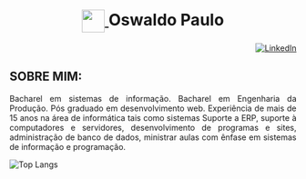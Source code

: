 <h1 align="center">
    <a href="https://www.dio.me/">
        <img align="center" width="40px" src="https://hermes.digitalinnovation.one/assets/diome/logo-minimized.png">
    </a>
    Oswaldo Paulo
</h1>

<div align="right">

[![LinkedIn](https://img.shields.io/badge/LinkedIn-%230077B5.svg?logo=linkedin&logoColor=white)](https://www.linkedin.com/in/oswaldopaulo/)
</div>


## SOBRE MIM:
<div align="justify">
Bacharel em sistemas de informação. 
Bacharel em Engenharia da Produção. 
Pós graduado em desenvolvimento web. 
Experiência de mais de 15 anos na área de informática tais como sistemas Suporte a ERP, suporte à computadores e servidores, desenvolvimento de programas e sites, administração de banco de dados, ministrar aulas com ênfase em sistemas de informação e programação.</div>


![Top Langs](https://github-readme-stats-git-masterrstaa-rickstaa.vercel.app/api/top-langs/?username=oswaldopaulo&layout=compact&bg_color=000&border_color=30A3DC&title_color=30A3DC&text_color=FFF)
